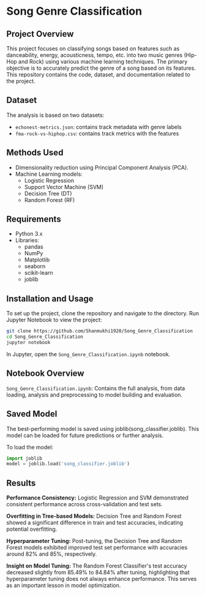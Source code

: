 
# Song Genre Classification

## Project Overview
This project focuses on classifying songs based on features such as danceability, energy, acousticness, tempo, etc. into two music genres (Hip-Hop and Rock) using various machine learning techniques. The primary objective is to accurately predict the genre of a song based on its features. This repository contains the code, dataset, and documentation related to the project.

## Dataset
The analysis is based on two datasets:
- `echonest-metrics.json`: contains track metadata with genre labels
- `fma-rock-vs-hiphop.csv`: contains track metrics with the features

## Methods Used
- Dimensionality reduction using Principal Component Analysis (PCA).
- Machine Learning models:
  - Logistic Regression
  - Support Vector Machine (SVM)
  - Decision Tree (DT)
  - Random Forest (RF)

## Requirements
- Python 3.x
- Libraries:
  - pandas
  - NumPy
  - Matplotlib
  - seaborn
  - scikit-learn
  - joblib

## Installation and Usage
To set up the project, clone the repository and navigate to the directory. Run Jupyter Notebook to view the project:
```bash
git clone https://github.com/Shanmukhi1920/Song_Genre_Classification
cd Song_Genre_Classification
jupyter notebook
```
In Jupyter, open the `Song_Genre_Classification.ipynb` notebook.

## Notebook Overview
`Song_Genre_Classification.ipynb`: Contains the full analysis, from data loading, analysis and preprocessing to model building and evaluation.

## Saved Model
The best-performing model is saved using joblib(song_classifier.joblib). This model can be loaded for future predictions or further analysis.

To load the model:

```python
import joblib
model = joblib.load('song_classifier.joblib')
```

## Results
**Performance Consistency:** Logistic Regression and SVM demonstrated consistent performance across cross-validation and test sets.

**Overfitting in Tree-based Models:** Decision Tree and Random Forest showed a significant difference in train and test accuracies, indicating potential overfitting.

**Hyperparameter Tuning:** Post-tuning, the Decision Tree and Random Forest models exhibited improved test set performance with accuracies around 82% and 85%, respectively.

**Insight on Model Tuning:** The Random Forest Classifier's test accuracy decreased slightly from 85.49% to 84.84% after tuning, highlighting that hyperparameter tuning does not always enhance performance. This serves as an important lesson in model optimization.

